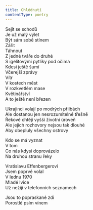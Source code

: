 ```yaml
---
title: Ohlédnutí
contentType: poetry
---
```


<section>

Sejít se schodů  
Je už malý výlet  
Být sám sobě stínem  
Zářit  
Táhnout  
Z jedné tváře do druhé  
S igelitovými pytlíky pod očima  
Kdesi ještě šumí  
Včerejší zprávy  
Vítr  
V kostech měst  
V rozkvetlém mase  
Květinářství  
A to ještě není březen

</section>

<section>

Ukrajinci volají po modrých přilbách  
Ale dostanou jen nesrozumitelné třešně  
Řekové chtějí vyšší životní úroveň  
Ale jejich rozhovory nejsou tak dlouhé  
Aby obepluly všechny ostrovy

</section>

<section>

Kdo se má vyznat  
V tom  
Co nás kdysi doprovázelo  
Na druhou stranu řeky

</section>

<section>

Vratislavu Effenbergerovi  
Jsem poprvé volal  
V lednu 1970  
Mladé lvice  
Už nežijí v telefonních seznamech

</section>

<section>

Jsou to popraskané zdi  
Porostlé psím vínem

</section>
